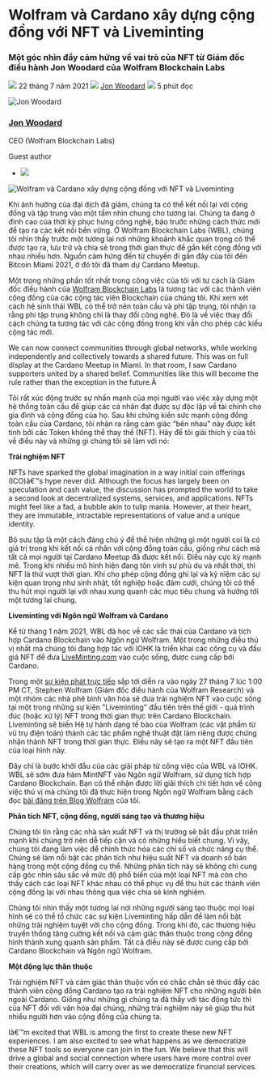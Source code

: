 # Wolfram và Cardano xây dựng cộng đồng với NFT và Liveminting

### **Một góc nhìn đầy cảm hứng về vai trò của NFT từ Giám đốc điều hành Jon Woodard của Wolfram Blockchain Labs**

![](img/2021-07-22-wolfram-and-cardano-build-communities-with-nfts-and-liveminting.002.png) 22 tháng 7 năm 2021 ![](img/2021-07-22-wolfram-and-cardano-build-communities-with-nfts-and-liveminting.002.png) [Jon Woodard](tmp//en/blog/authors/jon-woodard/page-1/) ![](img/2021-07-22-wolfram-and-cardano-build-communities-with-nfts-and-liveminting.003.png) 5 phút đọc

![Jon Woodard](img/2021-07-22-wolfram-and-cardano-build-communities-with-nfts-and-liveminting.004.png)[](tmp//en/blog/authors/jon-woodard/page-1/)

### [**Jon Woodard**](tmp//en/blog/authors/jon-woodard/page-1/)

CEO (Wolfram Blockchain Labs)

Guest author

- ![](img/2021-07-22-wolfram-and-cardano-build-communities-with-nfts-and-liveminting.005.png)[](https://twitter.com/jonwoodard "Twitter")

![Wolfram và Cardano xây dựng cộng đồng với NFT và Liveminting](img/2021-07-22-wolfram-and-cardano-build-communities-with-nfts-and-liveminting.006.jpeg)

Khi ảnh hưởng của đại dịch đã giảm, chúng ta có thể kết nối lại với cộng đồng và tập trung vào một tầm nhìn chung cho tương lai. Chúng ta đang ở đỉnh cao của thời kỳ phục hưng công nghệ, báo trước những cách thức mới để tạo ra các kết nối bền vững. Ở Wolfram Blockchain Labs (WBL), chúng tôi nhìn thấy trước một tương lai nơi những khoảnh khắc quan trọng có thể được tạo ra, lưu trữ và chia sẻ trong thời gian thực để gắn kết cộng đồng với nhau nhiều hơn. Nguồn cảm hứng đến từ chuyến đi gần đây của tôi đến Bitcoin Miami 2021, ở đó tôi đã tham dự Cardano Meetup.

Một trong những phần tốt nhất trong công việc của tôi với tư cách là Giám đốc điều hành của [Wolfram Blockchain Labs](https://www.wolframblockchainlabs.com/) là tương tác với các thành viên cộng đồng của các cộng tác viên Blockchain của chúng tôi. Khi xem xét cách hệ sinh thái WBL có thể trở nên toàn cầu và phi tập trung, tôi nhận ra rằng phi tập trung không chỉ là thay đổi công nghệ. Đó là về việc thay đổi cách chúng ta tương tác với các cộng đồng trong khi vẫn cho phép các kiểu cộng tác mới.

We can now connect communities through global networks, while working independently and collectively towards a shared future. This was on full display at the Cardano Meetup in Miami. In that room, I saw Cardano supporters united by a shared belief. Communities like this will become the rule rather than the exception in the future.Â 

Tôi rất xúc động trước sự nhấn mạnh của mọi người vào việc xây dựng một hệ thống toàn cầu để giúp các cá nhân đạt được sự độc lập về tài chính cho gia đình và cộng đồng của họ. Sau khi chứng kiến sức mạnh cộng đồng toàn cầu của Cardano, tôi nhận ra rằng cảm giác “bên nhau” này được kết tinh bởi các Token không thể thay thế (NFT). Hãy để tôi giải thích ý của tôi về điều này và những gì chúng tôi sẽ làm với nó:

**Trải nghiệm NFT**

NFTs have sparked the global imagination in a way initial coin offerings (ICO)â€™s hype never did. Although the focus has largely been on speculation and cash value, the discussion has prompted the world to take a second look at decentralized systems, services, and applications. NFTs might feel like a fad, a bubble akin to tulip mania. However, at their heart, they are immutable, intractable representations of value and a unique identity.

Bộ sưu tập là một cách đáng chú ý để thể hiện những gì một người coi là có giá trị trong khi kết nối cá nhân với cộng đồng toàn cầu, giống như cách mà tất cả mọi người tại Cardano Meetup đã được kết nối. Điều này cực kỳ mạnh mẽ. Trong khi nhiều mô hình hiện đang tôn vinh sự phù du và nhất thời, thì NFT là thứ vượt thời gian. Khi cho phép cộng đồng ghi lại và kỷ niệm các sự kiện quan trọng như sinh nhật, tốt nghiệp hoặc đám cưới, chúng tôi có thể thu hút mọi người lại với nhau xung quanh các mục tiêu chung và hướng tới một tương lai chung.

**Liveminting với Ngôn ngữ Wolfram và Cardano**

Kể từ tháng 1 năm 2021, WBL đã học về các sắc thái của Cardano và tích hợp Cardano Blockchain vào Ngôn ngữ Wolfram. Một trong những điều thú vị nhất mà chúng tôi đang hợp tác với IOHK là triển khai các công cụ và đấu giá NFT để đưa [LiveMinting.com](https://www.liveminting.com/) vào cuộc sống, được cung cấp bởi Cardano.

Trong một [sự kiện phát trực tiếp](https://youtu.be/pMfrRFNCKhE) sắp tới diễn ra vào ngày 27 tháng 7 lúc 1:00 PM CT, Stephen Wolfram (Giám đốc điều hành của Wolfram Research) và một nhóm các nhà phê bình văn hóa sẽ đưa trải nghiệm NFT vào cuộc sống tại một trong những sự kiện "Liveminting" đầu tiên trên thế giới - quá trình đúc (hoặc xử lý) NFT trong thời gian thực trên Cardano Blockchain. Liveminting sẽ biến Hệ tự hành dạng tế bào của Wolfram (các vật phẩm từ vũ trụ điện toán) thành các tác phẩm nghệ thuật đặt làm riêng được chứng nhận thành NFT trong thời gian thực. Điều này sẽ tạo ra một NFT đầu tiên của loại hình này.

Đây chỉ là bước khởi đầu của các giải pháp từ công việc của WBL và IOHK. WBL sẽ sớm đưa hàm MintNFT vào Ngôn ngữ Wolfram, sử dụng tích hợp Cardano Blockchain. Bạn có thể nhận được lời giải thích chi tiết hơn về công việc thú vị mà chúng tôi đã thực hiện trong Ngôn ngữ Wolfram bằng cách đọc [bài đăng trên Blog Wolfram](https://blog.wolfram.com/2021/07/21/liveminting-nfts-with-the-wolfram-language-on-the-cardano-blockchain/) của tôi.

**Phân tích NFT, cộng đồng, người sáng tạo và thương hiệu**

Chúng tôi tin rằng các nhà sản xuất NFT và thị trường sẽ bắt đầu phát triển mạnh khi chúng trở nên dễ tiếp cận và có những hiểu biết chung. Vì vậy, chúng tôi đang làm việc để chính thức hóa các chỉ số và chức năng cụ thể. Chúng sẽ làm nổi bật các phân tích như hiệu suất NFT và doanh số bán hàng trong một cộng đồng cụ thể. Những phân tích này sẽ không chỉ cung cấp góc nhìn sâu sắc về mức độ phổ biến của một loại NFT mà còn cho thấy cách các loại NFT khác nhau có thể phục vụ để thu hút các thành viên cộng đồng lại với nhau thông qua việc chia sẻ kinh nghiệm.

Chúng tôi nhìn thấy một tương lai nơi những người sáng tạo thuộc mọi loại hình sẽ có thể tổ chức các sự kiện Liveminting hấp dẫn để làm nổi bật những trải nghiệm tuyệt vời cho cộng đồng. Trong khi đó, các thương hiệu truyền thống tăng cường kết nối và cảm giác thân thuộc trong cộng đồng hình thành xung quanh sản phẩm. Tất cả điều này sẽ được cung cấp bởi  Cardano Blockchain và Ngôn ngữ Wolfram.

**Một động lực thân thuộc**

Trải nghiệm NFT và cảm giác thân thuộc vốn có chắc chắn sẽ thúc đẩy các thành viên cộng đồng Cardano tạo ra trải nghiệm NFT cho những người bên ngoài Cardano. Giống như những gì chúng ta đã thấy với tác động tức thì của NFT đối với văn hóa đại chúng, những trải nghiệm này sẽ giúp thu hút nhiều người hơn vào cộng đồng của chúng ta.

Iâ€™m excited that WBL is among the first to create these new NFT experiences. I am also excited to see what happens as we democratize these NFT tools so everyone can join in the fun. We believe that this will drive a global and social connection where users have more control over their creations, which will carry over as we democratize financial services.
